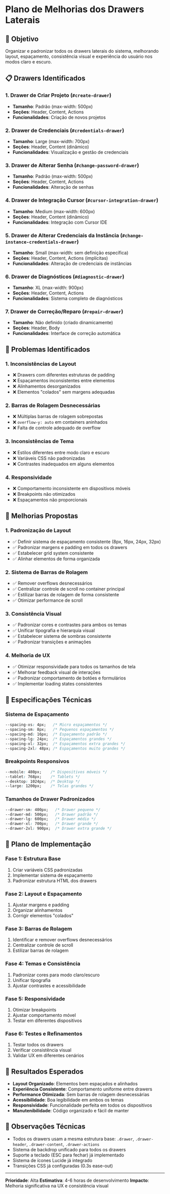 # Plano de Melhorias dos Drawers Laterais

## 🎯 Objetivo
Organizar e padronizar todos os drawers laterais do sistema, melhorando layout, espaçamento, consistência visual e experiência do usuário nos modos claro e escuro.

## 📋 Drawers Identificados

### 1. **Drawer de Criar Projeto** (`#create-drawer`)
- **Tamanho**: Padrão (max-width: 500px)
- **Seções**: Header, Content, Actions
- **Funcionalidades**: Criação de novos projetos

### 2. **Drawer de Credenciais** (`#credentials-drawer`)
- **Tamanho**: Large (max-width: 700px)
- **Seções**: Header, Content (dinâmico)
- **Funcionalidades**: Visualização e gestão de credenciais

### 3. **Drawer de Alterar Senha** (`#change-password-drawer`)
- **Tamanho**: Padrão (max-width: 500px)
- **Seções**: Header, Content, Actions
- **Funcionalidades**: Alteração de senhas

### 4. **Drawer de Integração Cursor** (`#cursor-integration-drawer`)
- **Tamanho**: Medium (max-width: 600px)
- **Seções**: Header, Content (dinâmico)
- **Funcionalidades**: Integração com Cursor IDE

### 5. **Drawer de Alterar Credenciais da Instância** (`#change-instance-credentials-drawer`)
- **Tamanho**: Small (max-width: sem definição específica)
- **Seções**: Header, Content, Actions (implícitas)
- **Funcionalidades**: Alteração de credenciais de instâncias

### 6. **Drawer de Diagnósticos** (`#diagnostic-drawer`)
- **Tamanho**: XL (max-width: 900px)
- **Seções**: Header, Content, Actions
- **Funcionalidades**: Sistema completo de diagnósticos

### 7. **Drawer de Correção/Reparo** (`#repair-drawer`)
- **Tamanho**: Não definido (criado dinamicamente)
- **Seções**: Header, Body
- **Funcionalidades**: Interface de correção automática

## 🔧 Problemas Identificados

### 1. **Inconsistências de Layout**
- ❌ Drawers com diferentes estruturas de padding
- ❌ Espaçamentos inconsistentes entre elementos
- ❌ Alinhamentos desorganizados
- ❌ Elementos "colados" sem margens adequadas

### 2. **Barras de Rolagem Desnecessárias**
- ❌ Múltiplas barras de rolagem sobrepostas
- ❌ `overflow-y: auto` em containers aninhados
- ❌ Falta de controle adequado de overflow

### 3. **Inconsistências de Tema**
- ❌ Estilos diferentes entre modo claro e escuro
- ❌ Variáveis CSS não padronizadas
- ❌ Contrastes inadequados em alguns elementos

### 4. **Responsividade**
- ❌ Comportamento inconsistente em dispositivos móveis
- ❌ Breakpoints não otimizados
- ❌ Espaçamentos não proporcionais

## 🎨 Melhorias Propostas

### 1. **Padronização de Layout**
- ✅ Definir sistema de espaçamento consistente (8px, 16px, 24px, 32px)
- ✅ Padronizar margens e padding em todos os drawers
- ✅ Estabelecer grid system consistente
- ✅ Alinhar elementos de forma organizada

### 2. **Sistema de Barras de Rolagem**
- ✅ Remover overflows desnecessários
- ✅ Centralizar controle de scroll no container principal
- ✅ Estilizar barras de rolagem de forma consistente
- ✅ Otimizar performance de scroll

### 3. **Consistência Visual**
- ✅ Padronizar cores e contrastes para ambos os temas
- ✅ Unificar tipografia e hierarquia visual
- ✅ Estabelecer sistema de sombras consistente
- ✅ Padronizar transições e animações

### 4. **Melhoria de UX**
- ✅ Otimizar responsividade para todos os tamanhos de tela
- ✅ Melhorar feedback visual de interações
- ✅ Padronizar comportamento de botões e formulários
- ✅ Implementar loading states consistentes

## 📐 Especificações Técnicas

### **Sistema de Espaçamento**
```css
--spacing-xs: 4px;   /* Micro espaçamentos */
--spacing-sm: 8px;   /* Pequenos espaçamentos */
--spacing-md: 16px;  /* Espaçamento padrão */
--spacing-lg: 24px;  /* Espaçamentos grandes */
--spacing-xl: 32px;  /* Espaçamentos extra grandes */
--spacing-2xl: 48px; /* Espaçamentos muito grandes */
```

### **Breakpoints Responsivos**
```css
--mobile: 480px;    /* Dispositivos móveis */
--tablet: 768px;    /* Tablets */
--desktop: 1024px;  /* Desktop */
--large: 1200px;    /* Telas grandes */
```

### **Tamanhos de Drawer Padronizados**
```css
--drawer-sm: 400px;   /* Drawer pequeno */
--drawer-md: 500px;   /* Drawer padrão */
--drawer-lg: 600px;   /* Drawer médio */
--drawer-xl: 700px;   /* Drawer grande */
--drawer-2xl: 900px;  /* Drawer extra grande */
```

## 🚀 Plano de Implementação

### **Fase 1: Estrutura Base**
1. Criar variáveis CSS padronizadas
2. Implementar sistema de espaçamento
3. Padronizar estrutura HTML dos drawers

### **Fase 2: Layout e Espaçamento**
1. Ajustar margens e padding
2. Organizar alinhamentos
3. Corrigir elementos "colados"

### **Fase 3: Barras de Rolagem**
1. Identificar e remover overflows desnecessários
2. Centralizar controle de scroll
3. Estilizar barras de rolagem

### **Fase 4: Temas e Consistência**
1. Padronizar cores para modo claro/escuro
2. Unificar tipografia
3. Ajustar contrastes e acessibilidade

### **Fase 5: Responsividade**
1. Otimizar breakpoints
2. Ajustar comportamento móvel
3. Testar em diferentes dispositivos

### **Fase 6: Testes e Refinamentos**
1. Testar todos os drawers
2. Verificar consistência visual
3. Validar UX em diferentes cenários

## 🎯 Resultados Esperados

- **Layout Organizado**: Elementos bem espaçados e alinhados
- **Experiência Consistente**: Comportamento uniforme entre drawers
- **Performance Otimizada**: Sem barras de rolagem desnecessárias
- **Acessibilidade**: Boa legibilidade em ambos os temas
- **Responsividade**: Funcionalidade perfeita em todos os dispositivos
- **Manutenibilidade**: Código organizado e fácil de manter

## 📝 Observações Técnicas

- Todos os drawers usam a mesma estrutura base: `.drawer`, `.drawer-header`, `.drawer-content`, `.drawer-actions`
- Sistema de backdrop unificado para todos os drawers
- Suporte a teclado (ESC para fechar) já implementado
- Sistema de ícones Lucide já integrado
- Transições CSS já configuradas (0.3s ease-out)

---

**Prioridade**: Alta
**Estimativa**: 4-6 horas de desenvolvimento
**Impacto**: Melhoria significativa na UX e consistência visual